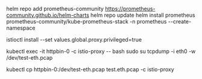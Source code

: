 helm repo add prometheus-community https://prometheus-community.github.io/helm-charts
helm repo update
helm install prometheus prometheus-community/kube-prometheus-stack -n prometheus --create-namespace

istioctl install --set values.global.proxy.privileged=true

kubectl exec -it httpbin-0 -c istio-proxy -- bash
sudo su
tcpdump -i eth0 -w /dev/test-eth.pcap

kubectl cp httpbin-0:/dev/test-eth.pcap test.eth.pcap -c istio-proxy